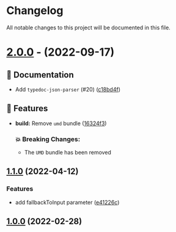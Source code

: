 # Changelog

All notable changes to this project will be documented in this file.

# [2.0.0](https://github.com/RealShadowNova/property-helpers/compare/v1.1.0...v2.0.0) - (2022-09-17)

## 📝 Documentation

- Add `typedoc-json-parser` (#20) ([c18bd4f](https://github.com/RealShadowNova/property-helpers/commit/c18bd4fe27902630dbf0437343bfa1f35cff3a67))

## 🚀 Features

- **build:** Remove `umd` bundle ([16324f3](https://github.com/RealShadowNova/property-helpers/commit/16324f3b18ec4f3d3261ee3177eefef480bf2d05))

   ### 💥 Breaking Changes:
   - The `UMD` bundle has been removed


## [1.1.0](https://github.com/RealShadowNova/property-helpers/compare/v1.0.1...v1.1.0) (2022-04-12)

### Features

- add fallbackToInput parameter ([e41226c](https://github.com/RealShadowNova/property-helpers/commit/e41226cadfdfa74615238f8da88f2558b911c934))

## [1.0.0](https://github.com/RealShadowNova/property-helpers/tree/v1.0.0) (2022-02-28)
